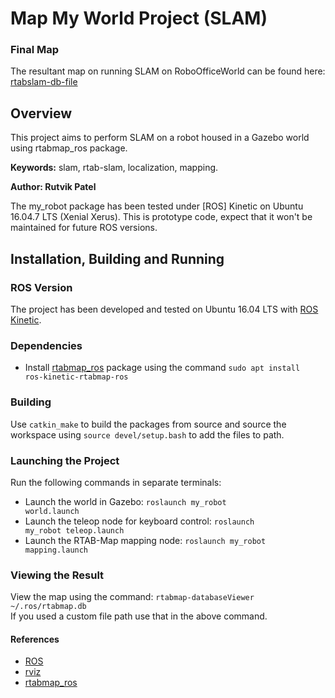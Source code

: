 # Map My World Project (SLAM)

### Final Map
The resultant map on running SLAM on RoboOfficeWorld can be found here: [rtabslam-db-file](https://drive.google.com/file/d/1J3LRk5MrrSiNusbP_XRIERLJIi04HPUA/view?usp=sharing) 

## Overview

This project aims to perform SLAM on a robot housed in a Gazebo world using rtabmap_ros package.

**Keywords:** slam, rtab-slam, localization, mapping.

**Author: Rutvik Patel<br />**

The my_robot package has been tested under [ROS] Kinetic on Ubuntu 16.04.7 LTS (Xenial Xerus).
This is prototype code, expect that it won't be maintained for future ROS versions.




## Installation, Building and Running

### ROS Version

The project has been developed and tested on Ubuntu 16.04 LTS with [ROS Kinetic](wiki.ros.org/kinetic/).

### Dependencies

- Install [rtabmap_ros](http://wiki.ros.org/rtabmap_ros) package using the command <code>sudo apt install ros-kinetic-rtabmap-ros</code>

### Building
Use <code>catkin_make</code> to build the packages from source and source the workspace using <code>source devel/setup.bash</code> to add the files to path.

### Launching the Project
Run the following commands in separate terminals:
- Launch the world in Gazebo: <code>roslaunch my_robot world.launch</code>
- Launch the teleop node for keyboard control: <code>roslaunch my_robot teleop.launch</code>
- Launch the RTAB-Map mapping node: <code>roslaunch my_robot mapping.launch</code>

### Viewing the Result
View the map using the command: <code>rtabmap-databaseViewer ~/.ros/rtabmap.db</code> <br>
If you used a custom file path use that in the above command.
<br>

#### References
- [ROS](wiki.ros.org/kinetic/)
- [rviz](http://wiki.ros.org/rviz)
- [rtabmap_ros](https://github.com/introlab/rtabmap_ros)
